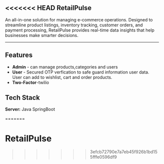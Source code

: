 <<<<<<< HEAD
RetailPulse
------------------------------------------------

An all-in-one solution for managing e-commerce operations. Designed to streamline product listings, inventory tracking, customer orders, and payment processing, RetailPulse provides real-time data insights that help businesses make smarter decisions.

---
## Features

- **Admin** -   can manage products,categories and users
- **User**  -   Secured OTP verfication to safe guard information    user data. User can add to wishlist, cart and order products.  
- **Two-Factor**-twilio
 


## Tech Stack

**Server:** Java SpringBoot

=======
# RetailPulse
>>>>>>> 3efcb72790e7a7eb45f926b1bd155fffe0596df9

